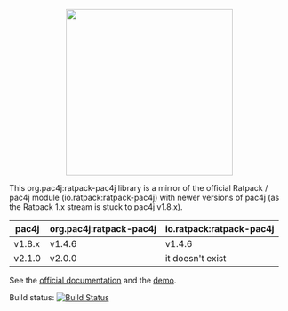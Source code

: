 <p align="center">
  <img src="https://pac4j.github.io/pac4j/img/logo-ratpack.png" width="300" />
</p>

This org.pac4j:ratpack-pac4j library is a mirror of the official Ratpack / pac4j module (io.ratpack:ratpack-pac4j) with newer versions of pac4j (as the Ratpack 1.x stream is stuck to pac4j v1.8.x).

pac4j | org.pac4j:ratpack-pac4j | io.ratpack:ratpack-pac4j
------|-------------------------|-------------------------
v1.8.x | v1.4.6 | v1.4.6
v2.1.0 | v2.0.0 | it doesn't exist

See the [official documentation](https://ratpack.io/manual/1.4.6/pac4j.html#pac4j) and the [demo](https://github.com/pac4j/ratpack-pac4j-demo).

Build status: [![Build Status](https://travis-ci.org/pac4j/ratpack-pac4j.png?branch=master)](https://travis-ci.org/pac4j/ratpack-pac4j)
